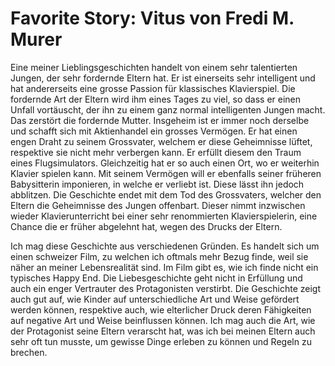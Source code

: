# Favorite Story: Vitus von Fredi M. Murer
Eine meiner Lieblingsgeschichten handelt von einem sehr talentierten Jungen, der sehr fordernde Eltern hat. Er ist einerseits sehr intelligent und hat andererseits eine grosse Passion für klassisches Klavierspiel. Die fordernde Art der Eltern wird ihm eines Tages zu viel, so dass er einen Unfall vortäuscht, der ihn zu einem ganz normal intelligenten Jungen macht. Das zerstört die fordernde Mutter. Insgeheim ist er immer noch derselbe und schafft sich mit Aktienhandel ein grosses Vermögen. Er hat einen engen Draht zu seinem Grossvater, welchem er diese Geheimnisse lüftet, respektive sie nicht mehr verbergen kann. Er erfüllt diesem den Traum eines Flugsimulators. Gleichzeitig hat er so auch einen Ort, wo er weiterhin Klavier spielen kann. Mit seinem Vermögen will er ebenfalls seiner früheren Babysitterin imponieren, in welche er verliebt ist. Diese lässt ihn jedoch abblitzen. Die Geschichte endet mit dem Tod des Grossvaters, welcher den Eltern die Geheimnisse des Jungen offenbart. Dieser nimmt inzwischen wieder Klavierunterricht bei einer sehr renommierten Klavierspielerin, eine Chance die er früher abgelehnt hat, wegen des Drucks der Eltern.

Ich mag diese Geschichte aus verschiedenen Gründen. Es handelt sich um einen schweizer Film, zu welchen ich oftmals mehr Bezug finde, weil sie näher an meiner Lebensrealität sind. Im Film gibt es, wie ich finde nicht ein typisches Happy End. Die Liebesgeschichte geht nicht in Erfüllung und auch ein enger Vertrauter des Protagonisten verstirbt. Die Geschichte zeigt auch gut auf, wie Kinder auf unterschiedliche Art und Weise gefördert werden können, respektive auch, wie elterlicher Druck deren Fähigkeiten auf negative Art und Weise beinflussen können. Ich mag auch die Art, wie der Protagonist seine Eltern verarscht hat, was ich bei meinen Eltern auch sehr oft tun musste, um gewisse Dinge erleben zu können und Regeln zu brechen.